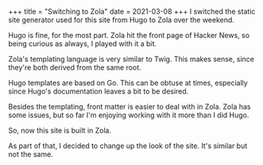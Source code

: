 +++
title = "Switching to Zola"
date = 2021-03-08
+++
I switched the static site generator used for this site from Hugo to Zola over the weekend.

Hugo is fine, for the most part. Zola hit the front page of Hacker News, so being curious as
always, I played with it a bit.

Zola's templating language is very similar to Twig. This makes sense, since they're both derived
from the same root.

Hugo templates are based on Go. This can be obtuse at times, especially since Hugo's documentation
leaves a bit to be desired.

Besides the templating, front matter is easier to deal with in Zola. Zola has some issues, but so
far I'm enjoying working with it more than I did Hugo.

So, now this site is built in Zola.

As part of that, I decided to change up the look of the site. It's similar but not the same.
